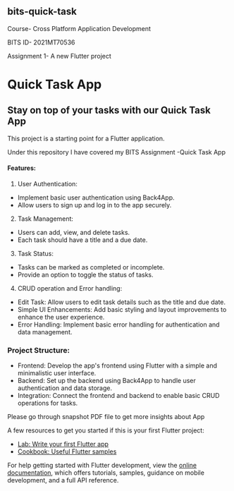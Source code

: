 ## bits-quick-task 

Course- Cross Platform Application Development

BITS ID- 2021MT70536

Assignment 1- A new Flutter project

# Quick Task App
## Stay on top of your tasks with our Quick Task App

This project is a starting point for a Flutter application.

Under this repository I have covered my BITS Assignment -Quick Task App

#### Features:

1. User Authentication:
- Implement basic user authentication using Back4App.
- Allow users to sign up and log in to the app securely.

2. Task Management:
- Users can add, view, and delete tasks.
- Each task should have a title and a due date.

3. Task Status:
- Tasks can be marked as completed or incomplete.
- Provide an option to toggle the status of tasks.

4. CRUD operation and Error handling:
- Edit Task: Allow users to edit task details such as the title and due date.
- Simple UI Enhancements: Add basic styling and layout improvements to enhance the user experience.
- Error Handling: Implement basic error handling for authentication and data management.

### Project Structure:
- Frontend: Develop the app's frontend using Flutter with a simple and minimalistic user interface.
- Backend: Set up the backend using Back4App to handle user authentication and data storage.
- Integration: Connect the frontend and backend to enable basic CRUD operations for tasks.

Please go through snapshot PDF file to get more insights about App

A few resources to get you started if this is your first Flutter project:

- [Lab: Write your first Flutter app](https://docs.flutter.dev/get-started/codelab)
- [Cookbook: Useful Flutter samples](https://docs.flutter.dev/cookbook)

For help getting started with Flutter development, view the
[online documentation](https://docs.flutter.dev/), which offers tutorials,
samples, guidance on mobile development, and a full API reference.
